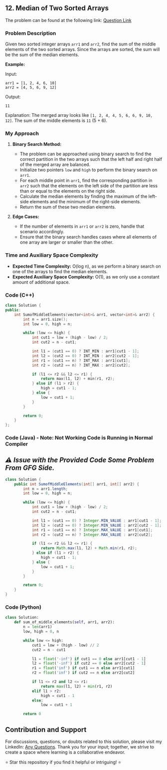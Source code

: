 ## 12. Median of Two Sorted Arrays

The problem can be found at the following link: [Question Link](https://www.geeksforgeeks.org/problems/sum-of-middle-elements-of-two-sorted-arrays2305/1)

### Problem Description

Given two sorted integer arrays `arr1` and `arr2`, find the sum of the middle elements of the two sorted arrays. Since the arrays are sorted, the sum will be the sum of the median elements.

**Example:**

Input:
```
arr1 = [1, 2, 4, 6, 10]
arr2 = [4, 5, 6, 9, 12]
```
Output:
```
11
```
Explanation:
The merged array looks like `[1, 2, 4, 4, 5, 6, 6, 9, 10, 12]`. The sum of the middle elements is `11` (5 + 6).

### My Approach

1. **Binary Search Method:**
   - The problem can be approached using binary search to find the correct partition in the two arrays such that the left half and right half of the merged array are balanced.
   - Initialize two pointers `low` and `high` to perform the binary search on `arr1`.
   - For each middle point in `arr1`, find the corresponding partition in `arr2` such that the elements on the left side of the partition are less than or equal to the elements on the right side.
   - Calculate the median elements by finding the maximum of the left-side elements and the minimum of the right-side elements.
   - Return the sum of these two median elements.

2. **Edge Cases:**
   - If the number of elements in `arr1` or `arr2` is zero, handle that scenario accordingly.
   - Ensure that the binary search handles cases where all elements of one array are larger or smaller than the other.

### Time and Auxiliary Space Complexity

- **Expected Time Complexity:** O(log n), as we perform a binary search on one of the arrays to find the median elements.
- **Expected Auxiliary Space Complexity:** O(1), as we only use a constant amount of additional space.


### Code (C++)

```cpp
class Solution {
public:
    int SumofMiddleElements(vector<int>& arr1, vector<int>& arr2) {
        int n = arr1.size();
        int low = 0, high = n;

        while (low <= high) {
            int cut1 = low + (high - low) / 2;
            int cut2 = n - cut1;

            int l1 = (cut1 == 0) ? INT_MIN : arr1[cut1 - 1];
            int l2 = (cut2 == 0) ? INT_MIN : arr2[cut2 - 1];
            int r1 = (cut1 == n) ? INT_MAX : arr1[cut1];
            int r2 = (cut2 == n) ? INT_MAX : arr2[cut2];

            if (l1 <= r2 && l2 <= r1) {
                return max(l1, l2) + min(r1, r2);
            } else if (l1 > r2) {
                high = cut1 - 1;
            } else {
                low = cut1 + 1;
            }
        }

        return 0;
    }
};
```

### Code (Java) - **Note: Not Working Code is Running in Normal Compiler**
## <i>⚠️ Issue with the Provided Code Some Problem From GFG Side. </i>


```java
class Solution {
    public int SumofMiddleElements(int[] arr1, int[] arr2) {
        int n = arr1.length;
        int low = 0, high = n;

        while (low <= high) {
            int cut1 = low + (high - low) / 2;
            int cut2 = n - cut1;

            int l1 = (cut1 == 0) ? Integer.MIN_VALUE : arr1[cut1 - 1];
            int l2 = (cut2 == 0) ? Integer.MIN_VALUE : arr2[cut2 - 1];
            int r1 = (cut1 == n) ? Integer.MAX_VALUE : arr1[cut1];
            int r2 = (cut2 == n) ? Integer.MAX_VALUE : arr2[cut2];

            if (l1 <= r2 && l2 <= r1) {
                return Math.max(l1, l2) + Math.min(r1, r2);
            } else if (l1 > r2) {
                high = cut1 - 1;
            } else {
                low = cut1 + 1;
            }
        }

        return 0;
    }
}
```

### Code (Python)

```python
class Solution:
    def sum_of_middle_elements(self, arr1, arr2):
        n = len(arr1)
        low, high = 0, n

        while low <= high:
            cut1 = low + (high - low) // 2
            cut2 = n - cut1

            l1 = float('-inf') if cut1 == 0 else arr1[cut1 - 1]
            l2 = float('-inf') if cut2 == 0 else arr2[cut2 - 1]
            r1 = float('inf') if cut1 == n else arr1[cut1]
            r2 = float('inf') if cut2 == n else arr2[cut2]

            if l1 <= r2 and l2 <= r1:
                return max(l1, l2) + min(r1, r2)
            elif l1 > r2:
                high = cut1 - 1
            else:
                low = cut1 + 1

        return 0  
```


## Contribution and Support

For discussions, questions, or doubts related to this solution, please visit my LinkedIn: [Any Questions](https://www.linkedin.com/in/het-patel-8b110525a/). Thank you for your input; together, we strive to create a space where learning is a collaborative endeavor.

⭐ Star this repository if you find it helpful or intriguing! ⭐
